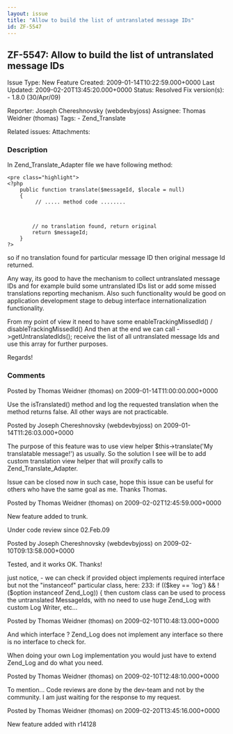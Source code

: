 ```yaml
---
layout: issue
title: "Allow to build the list of untranslated message IDs"
id: ZF-5547
---
```


ZF-5547: Allow to build the list of untranslated message IDs
------------------------------------------------------------

 Issue Type: New Feature Created: 2009-01-14T10:22:59.000+0000 Last Updated: 2009-02-20T13:45:20.000+0000 Status: Resolved Fix version(s): - 1.8.0 (30/Apr/09)
 
 Reporter:  Joseph Chereshnovsky (webdevbyjoss)  Assignee:  Thomas Weidner (thomas)  Tags: - Zend\_Translate
 
 Related issues: 
 Attachments: 
### Description

In Zend\_Translate\_Adapter file we have following method:

 
    <pre class="highlight">
    <?php
        public function translate($messageId, $locale = null)
        {
             // ..... method code ........
    
    
    
            // no translation found, return original
            return $messageId;
        }
    ?>


so if no translation found for particular message ID then original message Id returned.

Any way, its good to have the mechanism to collect untranslated message IDs and for example build some untranslated IDs list or add some missed translations reporting mechanism. Also such functionality would be good on application development stage to debug interface internationalization functionality.

From my point of view it need to have some enableTrackingMissedId() / disableTrackingMissedId() And then at the end we can call ->getUntranslatedIds(); receive the list of all untranslated message Ids and use this array for further purposes.

Regards!

 

 

### Comments

Posted by Thomas Weidner (thomas) on 2009-01-14T11:00:00.000+0000

Use the isTranslated() method and log the requested translation when the method returns false. All other ways are not practicable.

 

 

Posted by Joseph Chereshnovsky (webdevbyjoss) on 2009-01-14T11:26:03.000+0000

The purpose of this feature was to use view helper $this->translate('My translatable message!') as usually. So the solution I see will be to add custom translation view helper that will proxify calls to Zend\_Translate\_Adapter.

Issue can be closed now in such case, hope this issue can be useful for others who have the same goal as me. Thanks Thomas.

 

 

Posted by Thomas Weidner (thomas) on 2009-02-02T12:45:59.000+0000

New feature added to trunk.

Under code review since 02.Feb.09

 

 

Posted by Joseph Chereshnovsky (webdevbyjoss) on 2009-02-10T09:13:58.000+0000

Tested, and it works OK. Thanks!

just notice, - we can check if provided object implements required interface but not the "instanceof" particular class, here: 233: if (($key == 'log') && !($option instanceof Zend\_Log)) { then custom class can be used to process the untranslated MessageIds, with no need to use huge Zend\_Log with custom Log Writer, etc...

 

 

Posted by Thomas Weidner (thomas) on 2009-02-10T10:48:13.000+0000

And which interface ? Zend\_Log does not implement any interface so there is no interface to check for.

When doing your own Log implementation you would just have to extend Zend\_Log and do what you need.

 

 

Posted by Thomas Weidner (thomas) on 2009-02-10T12:48:10.000+0000

To mention... Code reviews are done by the dev-team and not by the community. I am just waiting for the response to my request.

 

 

Posted by Thomas Weidner (thomas) on 2009-02-20T13:45:16.000+0000

New feature added with r14128

 

 